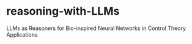 # reasoning-with-LLMs
LLMs as Reasoners for Bio-inspired Neural Networks in Control Theory Applications 
